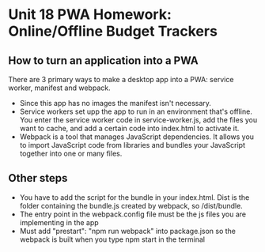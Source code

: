 # Unit 18 PWA Homework: Online/Offline Budget Trackers

## How to turn an application into a PWA
There are 3 primary ways to make a desktop app into a PWA: service worker, manifest and webpack. 
* Since this app has no images the manifest isn't necessary. 
* Service workers set upp the app to run in an environment that's offline. You enter the service worker code in service-worker.js, add the files you want to cache, and add a certain code into index.html to activate it.
* Webpack is a tool that manages JavaScript dependencies. It allows you to import JavaScript code from libraries and bundles your JavaScript together into one or many files.

## Other steps
* You have to add the script for the bundle in your index.html. Dist is the folder containing the bundle.js created by webpack, so /dist/bundle.
* The entry point in the webpack.config file must be the js files you are implementing in the app
* Must add "prestart": "npm run webpack" into package.json so the webpack is built when you type npm start in the terminal